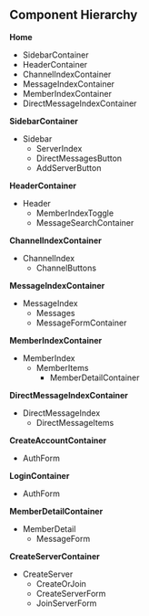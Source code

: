 ## Component Hierarchy

**Home**
- SidebarContainer
- HeaderContainer
- ChannelIndexContainer
- MessageIndexContainer
- MemberIndexContainer
- DirectMessageIndexContainer

**SidebarContainer**
- Sidebar  
  + ServerIndex
  + DirectMessagesButton
  + AddServerButton

**HeaderContainer**
- Header
  + MemberIndexToggle
  + MessageSearchContainer
   
**ChannelIndexContainer**
- ChannelIndex
  + ChannelButtons

**MessageIndexContainer**
- MessageIndex
  + Messages
  + MessageFormContainer

**MemberIndexContainer**
- MemberIndex
  + MemberItems
    + MemberDetailContainer

**DirectMessageIndexContainer**
- DirectMessageIndex
  + DirectMessageItems

**CreateAccountContainer**
- AuthForm

**LoginContainer**
- AuthForm

**MemberDetailContainer**
- MemberDetail
  - MessageForm

**CreateServerContainer**
- CreateServer
  + CreateOrJoin
  + CreateServerForm
  + JoinServerForm



